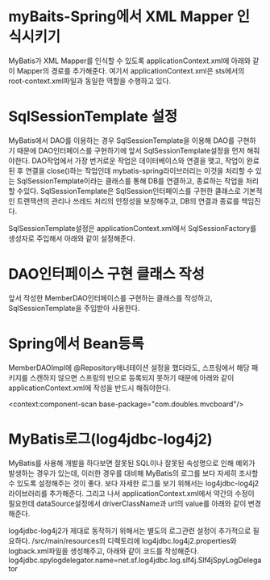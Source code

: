# myBaits-Spring에서 XML Mapper 인식시키기

MyBatis가 XML Mapper를 인식할 수 있도록 applicationContext.xml에 아래와 같이 Mapper의 경로를 추가해준다. 여기서 applicationContext.xml은 sts에서의 root-context.xml파일과 동일한 역할을 수행하고 있다.

# SqlSessionTemplate 설정

MyBatis에서 DAO를 이용하는 경우 SqlSessionTemplate을 이용해 DAO를 구현하기 때문에 DAO인터페이스를 구현하기에 앞서 SqlSessionTemplate설정을 먼저 해줘야한다. DAO작업에서 가장 번거로운 작업은 데이터베이스와 연결을 맺고, 작업이 완료된 후 연결을 close()하는 작업인데 mybatis-spring라이브러리는 이것을 처리할 수 있는 SqlSessionTemplate이라는 클래스를 통해 DB를 연결하고, 종료하는 작업을 처리 할 수있다. SqlSessionTemplate은 SqlSession인터페이스를 구현한 클래스로 기본적인 트랜잭션의 관리나 쓰레드 처리의 안정성을 보장해주고, DB의 연결과 종료를 책임진다.

SqlSessionTemplate설정은 applicationContext.xml에서 SqlSessionFactory를 생성자로 주입해서 아래와 같이 설정해준다.


# DAO인터페이스 구현 클래스 작성
앞서 작성한 MemberDAO인터페이스를 구현하는 클래스를 작성하고, SqlSessionTemplate을 주입받아 사용한다.
<bean id="sqlSession" class="org.mybatis.spring.SqlSessionTemplate" destroy-method="clearCache">
<constructor-arg name="sqlSessionFactory" ref="sqlSessionFactory"/>
</bean>

# Spring에서 Bean등록
MemberDAOImpl에 @Repository애너테이션 설정을 했더라도, 스프링에서 해당 패키지를 스캔하지 않으면 스프링의 빈으로 등록되지 못하기 때문에 아래와 같이applicationContext.xml에 작성을 반드시 해줘야한다.

<context:component-scan base-package="com.doubles.mvcboard"/>

# MyBatis로그(log4jdbc-log4j2)
MyBatis를 사용해 개발을 하다보면 잘못된 SQL이나 잘못된 속성명으로 인해 예외가 발생하는 경우가 있는데, 이러한 경우를 대비해 MyBatis의 로그를 보다 자세히 조사할 수 있도록 설정해주는 것이 좋다. 보다 자세한 로그를 보기 위해서는 log4jdbc-log4j2라이브러리를 추가해준다.
그리고 나서 applicationContext.xml에서 약간의 수정이 필요한데 dataSource설정에서 driverClassName과 url의 value를 아래와 같이 변경해준다.

log4jdbc-log4j2가 제대로 동작하기 위해서는 별도의 로그관련 설정이 추가적으로 필요하다. /src/main/resources의 디렉토리에 log4jdbc.log4j2.properties와 logback.xml파일을 생성해주고, 아래와 같이 코드를 작성해준다.
log4jdbc.spylogdelegator.name=net.sf.log4jdbc.log.slf4j.Slf4jSpyLogDelegator